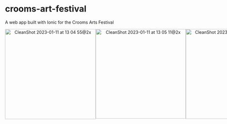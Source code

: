 # crooms-art-festival
A web app built with Ionic for the Crooms Arts Festival

<table>
<div align="center">
  <div style="display: flex; align-items: flex-start;">
    <img width="299" alt="CleanShot 2023-01-11 at 13 04 55@2x" src="https://user-images.githubusercontent.com/18492311/211884078-973e8a17-c093-4802-9839-bd741839a27d.png">
<img width="297" alt="CleanShot 2023-01-11 at 13 05 11@2x" src="https://user-images.githubusercontent.com/18492311/211884082-c258ff59-d294-48a3-b4bc-7f2d6b3adc01.png">
<img width="298" alt="CleanShot 2023-01-11 at 13 05 48@2x" src="https://user-images.githubusercontent.com/18492311/211884086-d0883705-d804-4ba5-93fe-3b27f7e16645.png">
  </div>
</div>
</table>
